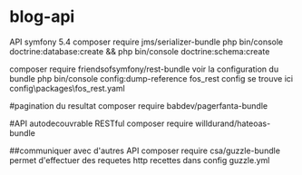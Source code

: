 # blog-api

API symfony 5.4
composer require jms/serializer-bundle
php bin/console doctrine:database:create && php bin/console doctrine:schema:create

composer require friendsofsymfony/rest-bundle
voir la configuration du bundle
php bin/console config:dump-reference fos_rest
config se trouve ici
config\packages\fos_rest.yaml

#pagination du resultat
composer require babdev/pagerfanta-bundle

#API autodecouvrable RESTful
composer require willdurand/hateoas-bundle

##communiquer avec d'autres API
composer require csa/guzzle-bundle
permet d'effectuer des requetes http
recettes dans config guzzle.yml
